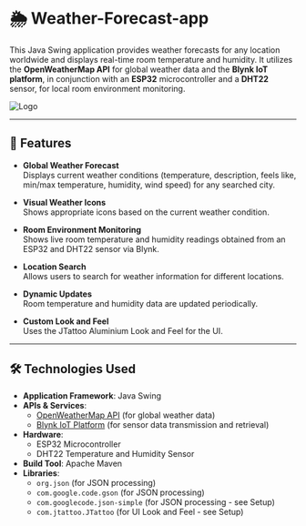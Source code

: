 # 🌦️ Weather-Forecast-app

This Java Swing application provides weather forecasts for any location worldwide and displays real-time room temperature and humidity. It utilizes the **OpenWeatherMap API** for global weather data and the **Blynk IoT platform**, in conjunction with an **ESP32** microcontroller and a **DHT22** sensor, for local room environment monitoring.

![Logo](./logo.png)

---

## 🚀 Features

- **Global Weather Forecast**  
  Displays current weather conditions (temperature, description, feels like, min/max temperature, humidity, wind speed) for any searched city.
  
- **Visual Weather Icons**  
  Shows appropriate icons based on the current weather condition.
  
- **Room Environment Monitoring**  
  Shows live room temperature and humidity readings obtained from an ESP32 and DHT22 sensor via Blynk.
  
- **Location Search**  
  Allows users to search for weather information for different locations.
  
- **Dynamic Updates**  
  Room temperature and humidity data are updated periodically.
  
- **Custom Look and Feel**  
  Uses the JTattoo Aluminium Look and Feel for the UI.

---

## 🛠 Technologies Used

- **Application Framework**: Java Swing  
- **APIs & Services**:
  - [OpenWeatherMap API](https://openweathermap.org/api) (for global weather data)
  - [Blynk IoT Platform](https://blynk.io/) (for sensor data transmission and retrieval)
- **Hardware**:
  - ESP32 Microcontroller
  - DHT22 Temperature and Humidity Sensor
- **Build Tool**: Apache Maven
- **Libraries**:
  - `org.json` (for JSON processing)
  - `com.google.code.gson` (for JSON processing)
  - `com.googlecode.json-simple` (for JSON processing - see Setup)
  - `com.jtattoo.JTattoo` (for UI Look and Feel - see Setup)
